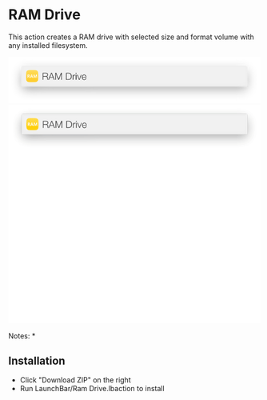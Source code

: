 # RAM Drive

This action creates a RAM drive with selected size and format volume with any installed filesystem.

![](images/RAMDrive_Intro.png)
![](images/RAMDrive.gif)

Notes:
* 

## Installation
* Click "Download ZIP" on the right
* Run LaunchBar/Ram Drive.lbaction to install
